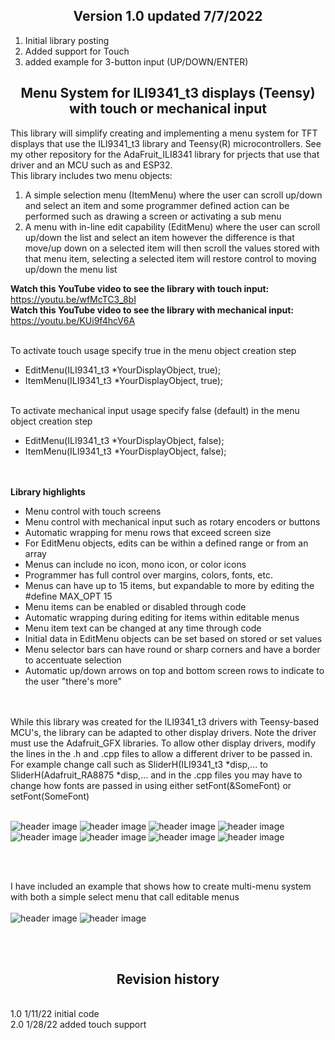 <b><h2><center>Version 1.0 updated 7/7/2022</center></h1></b>
1. Initial library posting
2. Added support for Touch
3. added example for 3-button input (UP/DOWN/ENTER)

<b><h2><center>Menu System for ILI9341_t3 displays (Teensy) with touch or mechanical input</center></h1></b>

This library will simplify creating and implementing a menu system for TFT displays that use the ILI9341_t3 library and Teensy(R) microcontrollers. See my other repository for the AdaFruit_ILI8341 library for prjects that use that driver and an MCU such as and ESP32.
<br>
This library includes two menu objects:
<br>

  1) A simple selection menu (ItemMenu) where the user can scroll up/down and select
  an item and some programmer defined action can be performed such as drawing a screen or activating a sub menu
  2) A menu with in-line edit capability (EditMenu) where the user can scroll up/down the list and select an item
  however the difference is that move/up down on a selected item will then scroll the values stored with that
  menu item, selecting a selected item will restore control to moving up/down the menu list

<b>Watch this YouTube video to see the library with touch input:</b> https://youtu.be/wfMcTC3_8bI
<br>
<b>Watch this YouTube video to see the library with mechanical input:</b> https://youtu.be/KUi9f4hcV6A

<br>
To activate touch usage specify true in the menu object creation step
<ul>
  <li>EditMenu(ILI9341_t3 *YourDisplayObject, true);</li>
  <li>ItemMenu(ILI9341_t3 *YourDisplayObject, true);</li>
</ul> 
<br>
To activate mechanical input usage specify false (default) in the menu object creation step
<ul>
  <li>EditMenu(ILI9341_t3 *YourDisplayObject, false);</li>
  <li>ItemMenu(ILI9341_t3 *YourDisplayObject, false);</li>
</ul> 
<br>
<br>
 <b>Library highlights</b>
  <ul>
  <li>Menu control with touch screens</li> 
  <li>Menu control with mechanical input such as rotary encoders or buttons</li> 
  <li>Automatic wrapping for menu rows that exceed screen size</li> 
  <li>For EditMenu objects, edits can be within a defined range or from an array</li> 
  <li>Menus can include no icon, mono icon, or color icons</li> 
  <li>Programmer has full control over margins, colors, fonts, etc. </li> 
  <li>Menus can have up to 15 items, but expandable to more by editing the #define MAX_OPT 15</li> 
  <li>Menu items can be enabled or disabled through code</li> 
  <li>Automatic wrapping during editing for items within editable menus</li> 
  <li>Menu item text can be changed at any time through code</li> 
  <li>Initial data in EditMenu objects can be set based on stored or set values</li>
  <li>Menu selector bars can have round or sharp corners and have a border to accentuate selection</li>
  <li>Automatic up/down arrows on top and bottom screen rows to indicate to the user "there's more"</li>
</ul> 
<br>
<br>
While this library was created for the ILI9341_t3 drivers with Teensy-based MCU's, the library can be adapted to other display drivers. Note the driver must use the Adafruit_GFX libraries. To allow other display drivers, modify the lines in the .h and .cpp files to allow a different driver to be passed in. For example change call such as SliderH(ILI9341_t3 *disp,... to SliderH(Adafruit_RA8875 *disp,... and in the .cpp files you may have to change how fonts are passed in using either setFont(&SomeFont) or setFont(SomeFont)
<br>
<br>

![header image](https://raw.github.com/KrisKasprzak/ILI9341_t3_Menu/master/Images/0003.jpg)
![header image](https://raw.github.com/KrisKasprzak/ILI9341_t3_Menu/master/Images/0006.jpg)
![header image](https://raw.github.com/KrisKasprzak/ILI9341_t3_Menu/master/Images/0007.jpg)
![header image](https://raw.github.com/KrisKasprzak/ILI9341_t3_Menu/master/Images/0021.jpg)
![header image](https://raw.github.com/KrisKasprzak/ILI9341_t3_Menu/master/Images/0023.jpg)
![header image](https://raw.github.com/KrisKasprzak/ILI9341_t3_Menu/master/Images/0044.jpg)
![header image](https://raw.github.com/KrisKasprzak/ILI9341_t3_Menu/master/Images/0073.jpg)
![header image](https://raw.github.com/KrisKasprzak/ILI9341_t3_Menu/master/Images/0074.jpg)

<br>
<br>

I have included an example that shows how to create multi-menu system with both a simple select menu that call editable menus
<br>
 <br>
![header image](https://raw.github.com/KrisKasprzak/ILI9341_t3_Menu/master/Images/0003.jpg)
![header image](https://raw.github.com/KrisKasprzak/ILI9341_t3_Menu/master/Images/0073.jpg)

<br>
<br>
<b><h2><center>Revision history</center></h1></b>
<br>
1.0		1/11/22   initial code<br>
2.0		1/28/22   added touch support<br>

